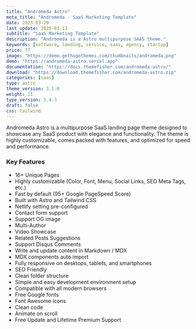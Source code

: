 ```yaml
---
title: "Andromeda Astro"
meta_title: "Andromeda - SaaS Marketing Template"
date: 2023-03-29
last_update: 2025-03-13
subtitle: "SaaS Marketing Template"
description: "Andromeda is a Astro multipurpose SAAS theme."
keywords: [software, landing, service, saas, agency, startup]
price: 77
image: "https://demo.gethugothemes.com/thumbnails/andromeda.png"
demo: "https://andromeda-astro.vercel.app"
documentation: "https://docs.themefisher.com/andromeda-astro/"
download: "https://download.themefisher.com/andromeda-astro.zip"
categories: [saas]
type: astro
theme_version: 3.1.0
weight: 11
type_version: 5.4.3
draft: false
css: tailwind
---
```


Andromeda Astro is a multipurpose SaaS landing page theme designed to showcase any SaaS product with elegance and functionality. The theme is highly customizable, comes packed with features, and optimized for speed and performance.

### Key Features

- 16+ Unique Pages
- Highly customizable (Color, Font, Menu, Social Links, SEO Meta Tags, etc.)
- Fast by default (95+ Google PageSpeed Score)
- Built with Astro and Tailwind CSS
- Netlify setting pre-configured
- Contact form support
- Support OG image
- Multi-Author
- Video Showcase
- Related Posts Suggestions
- Support Disqus Comments
- Write and update content in Markdown / MDX
- MDX components auto import
- Fully responsive on desktops, tablets, and smartphones
- SEO Friendly
- Clean folder structure
- Simple and easy development environment setup
- Compatible with all modern browsers
- Free Google fonts
- Font Awesome icons
- Clean code
- Animate on scroll
- Free Update and Lifetime Premium Support
